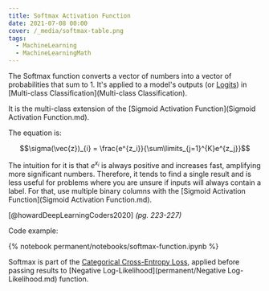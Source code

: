 ```yaml
---
title: Softmax Activation Function
date: 2021-07-08 00:00
cover: /_media/softmax-table.png
tags:
  - MachineLearning
  - MachineLearningMath
---
```


The Softmax function converts a vector of numbers into a vector of probabilities that sum to 1. It's applied to a model's outputs (or [Logits](Logits)) in [Multi-class Classification](Multi-class Classification).

It is the multi-class extension of the [Sigmoid Activation Function](Sigmoid Activation Function.md).

 The equation is:

 $$\sigma(\vec{z})_{i} = \frac{e^{z_i}}{\sum\limits_{j=1}^{K}e^{z_j}}$$

 The intuition for it is that $e^{x_i}$ is always positive and increases fast, amplifying more significant numbers. Therefore, it tends to find a single result and is less useful for problems where you are unsure if inputs will always contain a label. For that, use multiple binary columns with the [Sigmoid Activation Function](Sigmoid Activation Function.md).

 [@howardDeepLearningCoders2020] *(pg. 223-227)*

 Code example:

 {% notebook permanent/notebooks/softmax-function.ipynb %}

Softmax is part of the [Categorical Cross-Entropy Loss](categorical-cross-entropy-loss.md), applied before passing results to [Negative Log-Likelihood](permanent/Negative Log-Likelihood.md) function.
